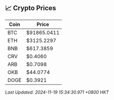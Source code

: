 ## 📈 Crypto Prices

| Coin | Price |
| ---- | ----- |
| BTC | $91865.0411 |
| ETH | $3125.2297 |
| BNB | $617.3859 |
| CRV | $0.4060 |
| ARB | $0.7098 |
| OKB | $44.0774 |
| DOGE | $0.3921 |

_Last Updated: 2024-11-19 15:34:30.971 +0800 HKT_